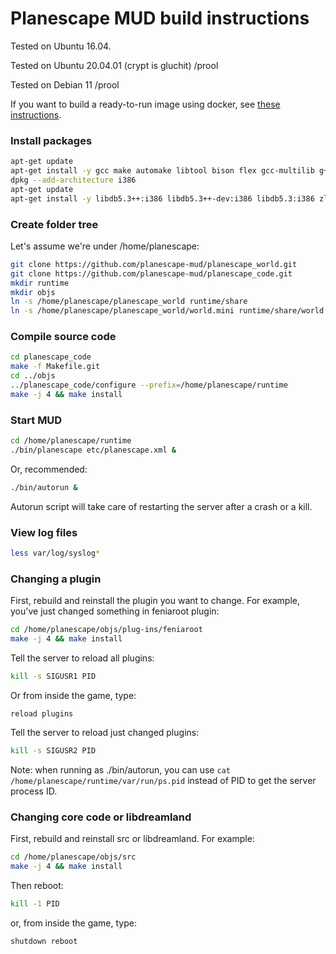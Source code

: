 # Planescape MUD build instructions

Tested on Ubuntu 16.04.

Tested on Ubuntu 20.04.01 (crypt is gluchit) /prool

Tested on Debian 11 /prool

If you want to build a ready-to-run image using docker, see [these instructions](https://github.com/planescape-mud/planescape_docker).

### Install packages

```bash
apt-get update
apt-get install -y gcc make automake libtool bison flex gcc-multilib g++-multilib git
dpkg --add-architecture i386
apt-get update
apt-get install -y libdb5.3++:i386 libdb5.3++-dev:i386 libdb5.3:i386 zlib1g-dev:i386
```

### Create folder tree

Let's assume we're under /home/planescape:

```bash
git clone https://github.com/planescape-mud/planescape_world.git
git clone https://github.com/planescape-mud/planescape_code.git
mkdir runtime
mkdir objs
ln -s /home/planescape/planescape_world runtime/share
ln -s /home/planescape/planescape_world/world.mini runtime/share/world
```

### Compile source code

```bash
cd planescape_code
make -f Makefile.git
cd ../objs
../planescape_code/configure --prefix=/home/planescape/runtime
make -j 4 && make install 
```

### Start MUD

```bash
cd /home/planescape/runtime
./bin/planescape etc/planescape.xml &
```
Or, recommended:
```bash
./bin/autorun &
```
Autorun script will take care of restarting the server after a crash or a kill.

### View log files

```bash
less var/log/syslog*
```
### Changing a plugin
First, rebuild and reinstall the plugin you want to change. For example, you've just changed something in feniaroot plugin:
```bash
cd /home/planescape/objs/plug-ins/feniaroot
make -j 4 && make install
```
Tell the server to reload all plugins:
```bash
kill -s SIGUSR1 PID
```

Or from inside the game, type:
```
reload plugins
```

Tell the server to reload just changed plugins:
```bash
kill -s SIGUSR2 PID
```
Note: when running as ./bin/autorun, you can use ``cat /home/planescape/runtime/var/run/ps.pid`` instead of PID to get the server process ID.

### Changing core code or libdreamland
First, rebuild and reinstall src or libdreamland. For example:
```bash
cd /home/planescape/objs/src
make -j 4 && make install
```
Then reboot:
```bash
kill -1 PID
```
or, from inside the game, type:
```
shutdown reboot
```
